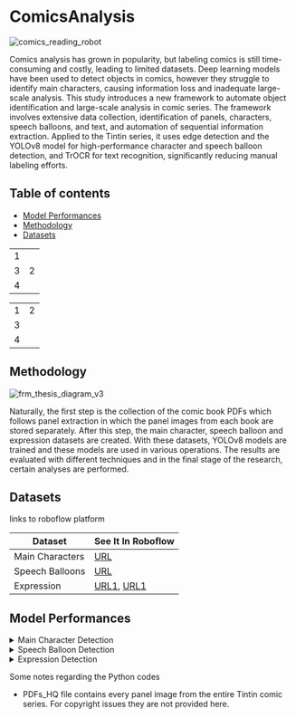 # ComicsAnalysis

![comics_reading_robot](https://github.com/saskal5/ComicsAnalysis/assets/43573699/9b7643dc-5203-4ea4-9aef-14aa79d862e4)

Comics analysis has grown in popularity, but labeling comics is still time-consuming and costly, leading to limited datasets. Deep learning models have been used to detect objects in comics, however they struggle to identify main characters, causing information loss and inadequate large-scale analysis. This study introduces a new framework to automate object identification and large-scale analysis in comic series. The framework involves extensive data collection, identification of panels, characters, speech balloons, and text, and automation of sequential information extraction. Applied to the Tintin series, it uses edge detection and the YOLOv8 model for high-performance character and speech balloon detection, and TrOCR for text recognition, significantly reducing manual labeling efforts.

## Table of contents
* [Model Performances](#model-performances)
* [Methodology](#mmethodology)
* [Datasets](#datasets)


<table style="width: 100%; border: none;" cellspacing="0" cellpadding="0" border="0">
  <tr>
    <td>1</td>
    <td rowspan="3">2</td>
  </tr>
  <tr>
    <td>3</td>
  </tr>
  <tr>
    <td>4</td>
  </tr>
</table>


<table style="width: 100%; border: none;" cellspacing="0" cellpadding="0" border="0">
  <tr>
    <td>1</td>
    <td>2</td>
  </tr>
  <tr>
    <td>3</td>
  </tr>
  <tr>
    <td>4</td>
  </tr>
</table>

## Methodology

![frm_thesis_diagram_v3](https://github.com/saskal5/ComicsAnalysis/assets/43573699/57d60a37-bc93-461f-9ac5-570125234171)

Naturally, the first step is the collection of the comic book PDFs which follows panel extraction in which the panel images from each book are stored separately. After this step, the main character, speech balloon and expression datasets are created. With these datasets, YOLOv8 models are trained and these models are used in various operations. The results are evaluated with different techniques and in the final stage of the research, certain analyses are performed.

## Datasets

links to roboflow platform

|       Dataset      |                                                        See It In Roboflow                                                          | 
| ------------------ | ---------------------------------------------------------------------------------------------------------------------------------- | 
|   Main Characters  |                                   [URL](https://universe.roboflow.com/azat/tintin_hq/dataset/3)                                    |
|   Speech Balloons  |                                   [URL](https://universe.roboflow.com/azat/speech_balloons_hq/3)                                   |
|     Expression     | [URL1](https://universe.roboflow.com/azat/exclamation-question/1), [URL1](https://universe.roboflow.com/azat/exclamation-question/3) |




## Model Performances

<details>
<summary>Main Character Detection</summary>

**Model 1**
Trained on the dataset including the first book in the series


|     Model     |     Epoch     |   Time   |    P    |   R   |  mAP50  | mAP50-95 |
| ------------- | ------------- | -------- | ------- | ----- | ------- | -------- |
|    YOLOv5     |     50        |  12.47h  |  0.934  | 0.911 |  0.936  |  0.844   |
|    YOLOv8     |     62        |  7.11h   |  0.851  | 0.838 |  0.885  |  0.737   |
|    YOLOv9     |     50        |  1.69h   |  0.975  | 0.955 |  0.984  |  0.956   |

**Model 2**
Trained on the dataset excluding the first book in the series

</details>

<details>
<summary>Speech Balloon Detection</summary>


|     Model     |     Epoch     |   Time   |    P    |   R   |  mAP50  | mAP50-95 |
| ------------- | ------------- | -------- | ------- | ----- | ------- | -------- |
|    YOLOv5     |     25        |  3.89h   |  0.974  | 0.987 |  0.991  |  0.888   |
|    YOLOv8     |     25        |  2.72h   |  0.867  | 0.982 |  0.991  |  0.847   |
|    YOLOv9     |     20        |  0.48h   |  0.993  | 0.978 |  0.992  |  0.977   |

</details>

<details>
<summary>Expression Detection</summary>

The expression dataset was only trained with YOLOv8.


|   **Model**      |  **All**    | **Question** | **Exclamation** |   
| ---------------- | ----------- | ------------ | --------------- | 
|   **Precision**  |    0.958    |     0.922    |      0.995      | 
|   **Recall**     |    0.917    |     0.833    |      1.000      | 
|   **mAP50**      |    0.978    |     0.962    |      0.995      | 
|   **mAP50-95**   |    0.629    |     0.624    |      0.634      |

</details>

Some notes regarding the Python codes
* PDFs_HQ file contains every panel image from the entire Tintin comic series. For copyright issues they are not provided here.

